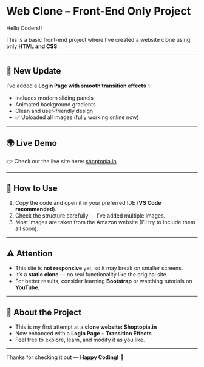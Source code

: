 # Web Clone – Front-End Only Project

Hello Coders!!

This is a basic front-end project where I’ve created a website clone using only **HTML and CSS**.

---

## 🔑 New Update

I’ve added a **Login Page with smooth transition effects** ✨

* Includes modern sliding panels
* Animated background gradients
* Clean and user-friendly design
* ✅ Uploaded all images (fully working online now)

---

## 🌍 Live Demo

👉 Check out the live site here: [shoptopia.in](https://rororonoa.github.io/SHOPTOPIA/)

---

## 🚀 How to Use

1. Copy the code and open it in your preferred IDE (**VS Code recommended**).
2. Check the structure carefully — I’ve added multiple images.
3. Most images are taken from the Amazon website (I’ll try to include them all soon).

---

## ⚠️ Attention

* This site is **not responsive** yet, so it may break on smaller screens.
* It’s a **static clone** — no real functionality like the original site.
* For better results, consider learning **Bootstrap** or watching tutorials on **YouTube**.

---

## 📖 About the Project

* This is my first attempt at a **clone website: Shoptopia.in**
* Now enhanced with a **Login Page + Transition Effects**
* Feel free to explore, learn, and modify it as you like.

---

Thanks for checking it out — **Happy Coding!** 🚀

